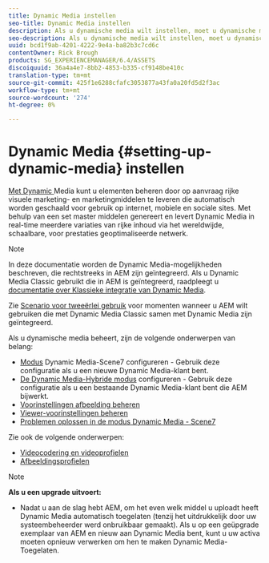 ```yaml
---
title: Dynamic Media instellen
seo-title: Dynamic Media instellen
description: Als u dynamische media wilt instellen, moet u dynamische media configureren en voorinstellingen voor afbeeldingen en viewers beheren
seo-description: Als u dynamische media wilt instellen, moet u dynamische media configureren en voorinstellingen voor afbeeldingen en viewers beheren
uuid: bcd1f9ab-4201-4222-9e4a-ba82b3c7cd6c
contentOwner: Rick Brough
products: SG_EXPERIENCEMANAGER/6.4/ASSETS
discoiquuid: 36a4a4e7-8bb2-4853-b335-cf9148be410c
translation-type: tm+mt
source-git-commit: 425f1e6288cfafc3053877a43fa0a20fd5d2f3ac
workflow-type: tm+mt
source-wordcount: '274'
ht-degree: 0%

---
```



# Dynamic Media {#setting-up-dynamic-media} instellen

[Met Dynamic ](https://www.adobe.com/solutions/web-experience-management/dynamic-media.html) Media kunt u elementen beheren door op aanvraag rijke visuele marketing- en marketingmiddelen te leveren die automatisch worden geschaald voor gebruik op internet, mobiele en sociale sites. Met behulp van een set master middelen genereert en levert Dynamic Media in real-time meerdere variaties van rijke inhoud via het wereldwijde, schaalbare, voor prestaties geoptimaliseerde netwerk.

>[!NOTE]
>
>In deze documentatie worden de Dynamic Media-mogelijkheden beschreven, die rechtstreeks in AEM zijn geïntegreerd. Als u Dynamic Media Classic gebruikt die in AEM is geïntegreerd, raadpleegt u [documentatie over Klassieke integratie van Dynamic Media](/help/sites-administering/scene7.md).
>
>Zie [Scenario voor tweeërlei gebruik](/help/sites-administering/scene7.md#dual-use-scenario) voor momenten wanneer u AEM wilt gebruiken die met Dynamic Media Classic samen met Dynamic Media zijn geïntegreerd.

Als u dynamische media beheert, zijn de volgende onderwerpen van belang:

* [Modus](config-dms7.md)  Dynamic Media-Scene7 configureren - Gebruik deze configuratie als u een nieuwe Dynamic Media-klant bent.
* [De Dynamic Media-Hybride modus](config-dynamic.md)  configureren - Gebruik deze configuratie als u een bestaande Dynamic Media-klant bent die AEM bijwerkt.
* [Voorinstellingen afbeelding beheren](managing-image-presets.md)
* [Viewer-voorinstellingen beheren](managing-viewer-presets.md)
* [Problemen oplossen in de modus Dynamic Media - Scene7](troubleshoot-dms7.md)

Zie ook de volgende onderwerpen:

* [Videocodering en videoprofielen](video-profiles.md)
* [Afbeeldingsprofielen](image-profiles.md)

>[!NOTE]
>
>**Als u een upgrade uitvoert:**
>
>* Nadat u aan de slag hebt AEM, om het even welk middel u uploadt heeft Dynamic Media automatisch toegelaten (tenzij het uitdrukkelijk door uw systeembeheerder werd onbruikbaar gemaakt). Als u op een geüpgrade exemplaar van AEM en nieuw aan Dynamic Media bent, kunt u uw activa moeten opnieuw verwerken om hen te maken Dynamic Media-Toegelaten.